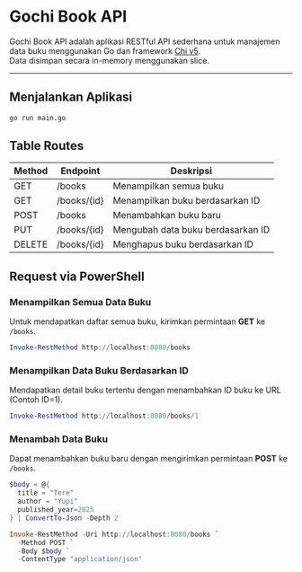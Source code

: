 # Gochi Book API

Gochi Book API adalah aplikasi RESTful API sederhana untuk manajemen data buku menggunakan Go dan framework [Chi v5](https://github.com/go-chi/chi).  
Data disimpan secara in-memory menggunakan slice.

---

## Menjalankan Aplikasi

```bash
go run main.go
```
## Table Routes
| Method | Endpoint    | Deskripsi                         |
| ------ | ----------- | --------------------------------- |
| GET    | /books      | Menampilkan semua buku            |
| GET    | /books/{id} | Menampilkan buku berdasarkan ID   |
| POST   | /books      | Menambahkan buku baru             |
| PUT    | /books/{id} | Mengubah data buku berdasarkan ID |
| DELETE | /books/{id} | Menghapus buku berdasarkan ID     |

## Request via PowerShell

### Menampilkan Semua Data Buku

Untuk mendapatkan daftar semua buku, kirimkan permintaan **GET** ke `/books`.

```powershell
Invoke-RestMethod http://localhost:8080/books
```

### Menampilkan Data Buku Berdasarkan ID

Mendapatkan detail buku tertentu dengan menambahkan ID buku ke URL (Contoh ID=1).

```powershell
Invoke-RestMethod http://localhost:8080/books/1
```

### Menambah Data Buku
Dapat menambahkan buku baru dengan mengirimkan permintaan **POST** ke `/books`.

```powershell
$body = @{
  title = "Tere"
  author = "Yupi"
  published_year=2025
} | ConvertTo-Json -Depth 2

Invoke-RestMethod -Uri http://localhost:8080/books `
  -Method POST `
  -Body $body `
  -ContentType "application/json"
